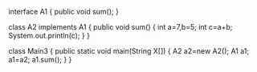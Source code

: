 interface A1
{
public void sum();
}

class A2 implements A1
{
public void sum()
{
int a=7,b=5;
int c=a+b;
System.out.println(c);
}
}

class Main3
{
public static void main(String X[])
{
A2 a2=new A2();
A1 a1;
a1=a2;
a1.sum();
}
}
